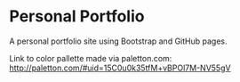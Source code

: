 # Personal Portfolio
A personal portfolio site using Bootstrap and GitHub pages.

Link to color pallette made via paletton.com: http://paletton.com/#uid=15C0u0k35tfM+vBPOl7M-NV55gV